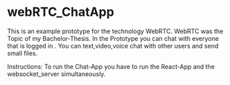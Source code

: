 # webRTC_ChatApp
 This is an example prototype for the technology WebRTC. WebRTC was the Topic of my Bachelor-Thesis. In the Prototype you can chat with everyone that is logged in . You can text,video,voice chat with other users and send small files.

Instructions:
To run the Chat-App you have to run the React-App and the websocket_server simultaneously.
